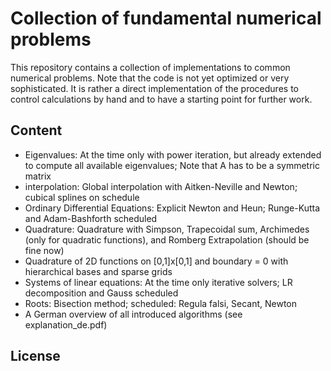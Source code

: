 # Collection of fundamental numerical problems

This repository contains a collection of implementations to common numerical problems. Note that the code is not yet optimized or very sophisticated. It is rather a direct implementation of the procedures to control calculations by hand and to have a starting point for further work.

## Content

* Eigenvalues: At the time only with power iteration, but already extended to compute all available eigenvalues; Note that A has to be a symmetric matrix
* interpolation: Global interpolation with Aitken-Neville and Newton; cubical splines on schedule
* Ordinary Differential Equations: Explicit Newton and Heun; Runge-Kutta and Adam-Bashforth scheduled
* Quadrature: Quadrature with Simpson, Trapecoidal sum, Archimedes (only for quadratic functions), and Romberg Extrapolation (should be fine now)
* Quadrature of 2D functions on [0,1]x[0,1] and boundary = 0 with hierarchical bases and sparse grids
* Systems of linear equations: At the time only iterative solvers; LR decomposition and Gauss scheduled
* Roots: Bisection method; scheduled: Regula falsi, Secant, Newton
* A German overview of all introduced algorithms (see explanation_de.pdf)
  
## License
